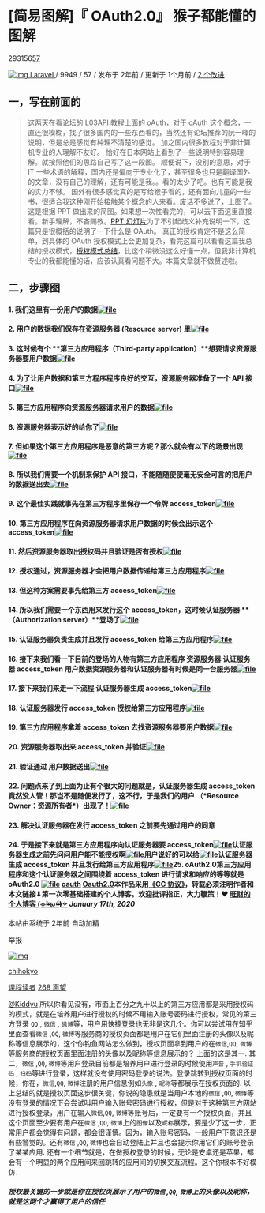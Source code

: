 # [简易图解]『 OAuth2.0』 猴子都能懂的图解 

293156[57](https://learnku.com/articles/20031#replies)

[![img](media/oAuth/44x44.png) Laravel ](https://learnku.com/laravel)/ 9949 / 57 / 发布于 2年前 / 更新于 1个月前 / [ 2 个改进](https://learnku.com/laravel/t/20031/patches)

## 一，写在前面的

> 这两天在看论坛的 L03API 教程上面的 oAuth，对于 oAuth 这个概念，一直还很模糊，找了很多国内的一些东西看的，当然还有论坛推荐的阮一峰的说明，但是总是感觉有种理不清楚的感觉。 加之国内很多教程对于非计算机专业的人理解不友好。 恰好在日本网站上看到了一些说明特别容易理解。就按照他们的思路自己写了这一段图。 顺便说下，没别的意思，对于 IT 一些术语的解释，国内还是偏向于专业化了，甚至很多也只是翻译国外的文章，没有自己的理解，还有可能是我。。看的太少了吧。也有可能是我的实力不够。 国外有很多感觉真的是写给猴子看的，还有面向儿童的一些书，很适合我这种刚开始接触某个概念的人来看。废话不多说了，上图了。这是根据 PPT 做出来的简图。如果想一次性看完的，可以去下面这里直接看。新手理解，不吝赐教。[PPT 幻灯片](https://docs.google.com/presentation/d/1jP2fcPjpjULOzfEI0ZQXyAmJ2L9KcA_76HFx-vyA_tA/edit?usp=sharing)为了不引起歧义补充说明一下，这篇只是很概括的说明了一下什么是 OAuth。 真正的授权肯定不是这么简单，到具体的 OAuth 授权模式上会更加复杂，看完这篇可以看看这篇我总结的授权模式，[授权模式总结](https://learnku.com/articles/20082)，比这个稍微没这么好懂一点，但我非计算机专业的我都能懂的话，应该认真看问题不大。本篇文章就不做赘述啦。

## 二，步骤图

#### 1. 我们这里有一份用户的数据[![file](media/oAuth/KRpBtnsMLX.png!large)](https://cdn.learnku.com/uploads/images/201811/21/29862/KRpBtnsMLX.png!large)

#### 2. 用户的数据我们保存在**资源服务器 (Resource server)** 里[![file](media/oAuth/fze9WaYp3A.png!large)](https://cdn.learnku.com/uploads/images/201811/21/29862/fze9WaYp3A.png!large)

#### 3. 这时候有个 **第三方应用程序（Third-party application）**想要请求资源服务器要用户数据[![file](media/oAuth/mdZmTbzEXq.png!large)](https://cdn.learnku.com/uploads/images/201811/21/29862/mdZmTbzEXq.png!large)

#### 4. 为了让用户数据和第三方程序程序良好的交互，资源服务器准备了一个 API 接口[![file](media/oAuth/Qt4ZBDTd7o.png!large)](https://cdn.learnku.com/uploads/images/201811/21/29862/Qt4ZBDTd7o.png!large)

#### 5. 第三方应用程序向资源服务器请求用户的数据[![file](media/oAuth/05F3j94O87.png!large)](https://cdn.learnku.com/uploads/images/201811/21/29862/05F3j94O87.png!large)

#### 6. 资源服务器表示好的给你了[![file](media/oAuth/zVOXLeDcUV.png!large)](https://cdn.learnku.com/uploads/images/201811/21/29862/zVOXLeDcUV.png!large)

#### 7. 但如果这个第三方应用程序是恶意的第三方呢？那么就会有以下的场景出现[![file](media/oAuth/bf2LnSbcXf.png!large)](https://cdn.learnku.com/uploads/images/201811/21/29862/bf2LnSbcXf.png!large)

#### 8. 所以我们需要一个机制来保护 API 接口，不能随随便便毫无安全可言的把用户的数据送出去[![file](media/oAuth/TGPLZmsyV8.png!large)](https://cdn.learnku.com/uploads/images/201811/21/29862/TGPLZmsyV8.png!large)

#### 9. 这个最佳实践就事先在第三方程序里保存一个**令牌 access_token**[![file](media/oAuth/Y2UmGuxQSj.png!large)](https://cdn.learnku.com/uploads/images/201811/21/29862/Y2UmGuxQSj.png!large)

#### 10. 第三方应用程序在向资源服务器请求用户数据的时候会出示这个 access_token[![file](media/oAuth/4pNqw5MIHk.png!large)](https://cdn.learnku.com/uploads/images/201811/21/29862/4pNqw5MIHk.png!large)

#### 11. 然后资源服务器取出授权码并且验证是否有授权[![file](media/oAuth/rwl3r9wg0z.png!large)](https://cdn.learnku.com/uploads/images/201811/21/29862/rwl3r9wg0z.png!large)

#### 12. 授权通过，资源服务器才会把用户数据传递给第三方应用程序[![file](media/oAuth/V5Lh5kIdFL.png!large)](https://cdn.learnku.com/uploads/images/201811/21/29862/V5Lh5kIdFL.png!large)

#### 13. 但这种方案需要事先给第三方 access_token[![file](media/oAuth/OrXuZI0jtj.png!large)](https://cdn.learnku.com/uploads/images/201811/21/29862/OrXuZI0jtj.png!large)

#### 14. 所以我们需要一个东西用来发行这个 access_token，这时候认证服务器 **（Authorization server）**登场了[![file](media/oAuth/HIURqPZ1GO.png!large)](https://cdn.learnku.com/uploads/images/201811/21/29862/HIURqPZ1GO.png!large)

#### 15. 认证服务器负责生成并且发行 access_token 给第三方应用程序[![file](media/oAuth/FtmJSOtQPX-20210328104926295.png!large)](https://cdn.learnku.com/uploads/images/201811/21/29862/FtmJSOtQPX.png!large)

#### 16. 接下来我们看一下目前的登场的人物有第三方应用程序 资源服务器 认证服务器 access_token 用户数据资源服务器和认证服务器有时候是同一台服务器[![file](media/oAuth/fltJJrMq4k.png!large)](https://cdn.learnku.com/uploads/images/201811/21/29862/fltJJrMq4k.png!large)

#### 17. 接下来我们来走一下流程 认证服务器生成 access_token[![file](media/oAuth/Ex6H7Ih123.png!large)](https://cdn.learnku.com/uploads/images/201811/21/29862/Ex6H7Ih123.png!large)

#### 18. 认证服务器发行 access_token 授权给第三方应用程序[![file](media/oAuth/oDCnodEpiv.png!large)](https://cdn.learnku.com/uploads/images/201811/21/29862/oDCnodEpiv.png!large)

#### 19. 第三方应用程序拿着 access_token 去找资源服务器要用户数据[![file](media/oAuth/WLsKH2yy7t.png!large)](https://cdn.learnku.com/uploads/images/201811/21/29862/WLsKH2yy7t.png!large)

#### 20. 资源服务器取出来 access_token 并验证[![file](media/oAuth/5g6pftC4aR.png!large)](https://cdn.learnku.com/uploads/images/201811/21/29862/5g6pftC4aR.png!large)

#### 21. 验证通过 用户数据送出[![file](media/oAuth/pav3Vqm5ts.png!large)](https://cdn.learnku.com/uploads/images/201811/21/29862/pav3Vqm5ts.png!large)

#### 22. 问题点来了到上面为止有个很大的问题就是，认证服务器生成 access_token 竟然没人管！那岂不是随便发行了，这不行，于是我们的**用户** （***Resource Owner：资源所有者\***）出现了！[![file](media/oAuth/7IcnQFdFUt.png!large)](https://cdn.learnku.com/uploads/images/201811/21/29862/7IcnQFdFUt.png!large)

#### 23. 解决认证服务器在发行 access_token 之前要先通过用户的同意

#### 24. 于是接下来就是第三方应用程序向认证服务器要 access_token[![file](media/oAuth/jmlfArxU97.png!large)](https://cdn.learnku.com/uploads/images/201811/21/29862/jmlfArxU97.png!large)认证服务器生成之前先问问用户能不能授权啊[![file](media/oAuth/H6q33OXpjp.png!large)](https://cdn.learnku.com/uploads/images/201811/21/29862/H6q33OXpjp.png!large)用户说好的可以给[![file](media/oAuth/OjIpgsDzyh.png!large)](https://cdn.learnku.com/uploads/images/201811/21/29862/OjIpgsDzyh.png!large)认证服务器生成 access_token 并且发行给第三方应用程序[![file](media/oAuth/9Nqg3FeQxD.png!large)](https://cdn.learnku.com/uploads/images/201811/21/29862/9Nqg3FeQxD.png!large)25. oAuth2.0第三方应用程序和这个认证服务器之间围绕着 access_token 进行请求和响应的等等就是 oAuth2.0 [![file](media/oAuth/fSeiZqvmoy.png!large)](https://cdn.learnku.com/uploads/images/201811/21/29862/fSeiZqvmoy.png!large) [oauth](https://learnku.com/blog/chihokyo/tags/oauth_4) [Oauth2.0](https://learnku.com/blog/chihokyo/tags/oauth20_A7_49017)本作品采用[《CC 协议》](https://learnku.com/docs/guide/cc4.0/6589)，转载必须注明作者和本文链接⬇︎第一次零基础搭建的个人博客。欢迎批评指正，大力鞭策！❤︎ [**旺财的个人博客** (⌯¤̴̶̷̀ω¤̴̶̷́)✧](https://chihokyo.com/) *January 17th, 2020*

本帖由系统于 2年前 自动加精

 举报

[![img](media/oAuth/100x100-20210328104936760.jpeg)](https://learnku.com/users/29862)

[chihokyo](https://learnku.com/users/29862)

[课程读者](https://learnku.com/roles/CourseAttendees) [268 声望](https://learnku.com/users/29862/reputation_logs) 

[@Kiddyu](https://learnku.com/users/5575) 所以你看见没有，市面上百分之九十以上的第三方应用都是采用授权码的模式，就是在培养用户进行授权的时候不用输入账号密码进行授权，常见的第三方登录 `QQ` , `微信` , `微博`等，用户用快捷登录也无非是这几个。你可以尝试用在知乎里面查看`微信` ,`QQ`, `微博`等服务商的授权页面都是用户在它们里面注册的头像以及昵称等信息展示的，这个你钓鱼网站怎么做到，授权页面拿到用户的在`微信`,`QQ`, `微博`等服务商的授权页面里面注册的头像以及昵称等信息展示的？
上面的这是其一.
其二，`微信` ,`QQ`, `微博`等用户登录目前都是培养用户进行登录的时候使用`声音` , `手机验证码` , `扫码`等进行登录，这样就没有使用密码登录的说法。登录跳转到授权页面的时候，你在，`微信`,`QQ`, `微博`注册的用户信息例如`头像` , `昵称`等都展示在授权页面的.
以上总结的就是授权页面这步很关键，你说的隐患就是当用户本地的`微信` ,`QQ`, `微博`等没有登录的情况下会尝试叫用户输入账号密码进行授权，但是对于这种第三方网站进行授权登录，用户在输入`微信`,`QQ`, `微博`等账号后，一定要有一个授权页面，并且这个页面至少要有用户在`微信` ,`QQ`, `微博`上的`图像`以及`昵称`展示，要是少了这一步，正常用户都会觉得有问题，都会很谨慎。因为，输入账号密码，一般用户下意识还是有些警觉的。还有`微信` ,`QQ`, `微博`也会自动登陆上并且也会提示你用它们的账号登录了某某应用.
还有一个细节就是，在做授权登录的时候，无论是安卓还是苹果，都会有一个明显的两个应用间来回跳转的应用间的切换交互流程。这个你根本不好模仿.

##### 授权最关键的一步就是你在授权页展示了用户的`微信` ,`QQ`, `微博`上的头像以及昵称，就是这两个才赢得了用户的信任